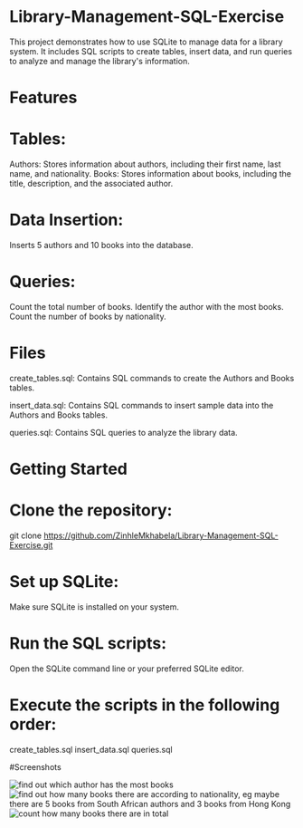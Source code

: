 # Library-Management-SQL-Exercise
 This project demonstrates how to use SQLite to manage data for a library system. It includes SQL scripts to create tables, insert data, and run queries to analyze and manage the library's information.


# Features

# Tables:
Authors: Stores information about authors, including their first name, last name, and nationality.
Books: Stores information about books, including the title, description, and the associated author.

# Data Insertion:
Inserts 5 authors and 10 books into the database.

# Queries:
Count the total number of books.
Identify the author with the most books.
Count the number of books by nationality.

# Files
create_tables.sql: Contains SQL commands to create the Authors and Books tables. 

insert_data.sql: Contains SQL commands to insert sample data into the Authors and Books tables.

queries.sql: Contains SQL queries to analyze the library data.


# Getting Started
# Clone the repository:
git clone https://github.com/ZinhleMkhabela/Library-Management-SQL-Exercise.git


# Set up SQLite:
Make sure SQLite is installed on your system.

# Run the SQL scripts:
Open the SQLite command line or your preferred SQLite editor.

# Execute the scripts in the following order:
create_tables.sql
insert_data.sql
queries.sql

#Screenshots

![find out which author has the most books  ](https://github.com/user-attachments/assets/07f3f87c-395c-4579-89e6-86e09445174c)
![find out how many books there are according to nationality, eg maybe there are 5 books from South African authors and 3 books from Hong Kong  ](https://github.com/user-attachments/assets/ab8ababd-55d6-4515-bff8-0c50728e3015)
![count how many books there are in total  ](https://github.com/user-attachments/assets/6e6cbd74-05e3-4cd0-aee3-dd9d84740055)

